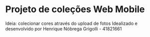 # Projeto de coleções Web Mobile

Ideia: colecionar cores através do upload de fotos
Idealizado e desenvolvido por Henrique Nóbrega Grigolli - 41821661
